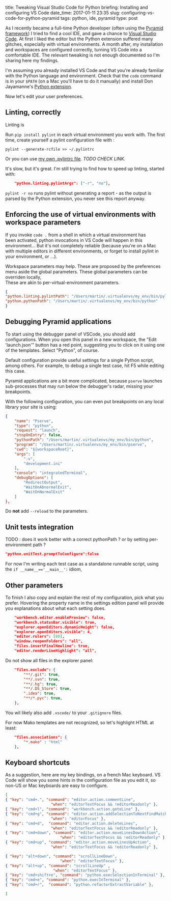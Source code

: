 title: Tweaking Visual Studio Code for Python
briefing: Installing and configuring VS Code 
date_time: 2017-01-11 23:35
slug: configuring-vs-code-for-python-pyramid
tags: python, ide, pyramid
type: post


As I recently became a full-time Python developer (often using the 
[Pyramid framework](https://trypyramid.com/)) I tried to find a cool IDE, and 
gave a chance to [Visual Studio Code](https://code.visualstudio.com/). 
At first I liked the editor but the Python extension suffered many glitches, 
especially with virtual environments.
A month after, my installation and workspaces are configured correctly, 
turning VS Code into a comfortable IDE. 
The relevant tweaking is not enough documented so I'm sharing here my findings.  

I'm assuming you already installed VS Code and that you're already familiar 
with the Python language and environment.
Check that the `code` command is in your `$PATH` (on a Mac you'll have to do it 
manually) and install Don Jayamanne's 
[Python extension](https://github.com/DonJayamanne/pythonVSCode).

Now let's edit your user preferences.


## Linting, correctly

Linting is 

Run `pip install pylint` in each virtual environment you work with. 
The first time, create yourself a pylint configuration file with :

    pylint --generate-rcfile >> ~/.pylintrc

Or you can use [my own .pylintrc file](/2017-01-11/pylintrc). *TODO CHECK LINK.*

It's slow, but it's great. 
I'm still trying to find how to speed up linting, 
started with:

```json
    "python.linting.pylintArgs": ["-r", "no"],
```

`pylint -r no` runs pylint without generating a report - as the output is 
parsed by the Python extension, you never see this report anyway.

## Enforcing the use of virtual environments with workspace parameters 

If you invoke `code .` from a shell in which a virtual environment has  
been activated, python invocations in VS Code will happen in this 
environment... But it's not completely reliable (because you're on a 
Mac with multiple editors in different environments, or forget to install 
pylint in your environment, or ...). 

Workspace parameters may help. 
These are proposed by the preferences menu aside the global parameters. 
These global parameters can be overriden locally,  
These are akin to per-virtual-environment parameters. 

```json
{
"python.linting.pylintPath": "/Users/martin/.virtualenvs/my_env/bin/pylint",
"python.pythonPath": "/Users/martin/.virtualenvs/my_env/bin/python"
}
```

## Debugging Pyramid applications

To start using the debugger panel of VSCode, you should add configurations.
When you open this panel in a new workspace, the "Edit 'launch.json'" button 
has a red point, suggesting you to click on it using one of the templates. 
Select "Python", of course.

Default configuration provide useful settings for a single Python script, 
among others. For example, to debug a single test case, hit F5 while editing 
this case. 

Pyramid applications are a bit more complicated, because `pserve` launches 
sub-processes that may run below the debugger's radar, missing your breakpoints. 

With the following configuration, you can even put breakpoints on any local 
library your site is using:

```json
{
    "name": "Pserve",
    "type": "python",
    "request": "launch",
    "stopOnEntry": false,
    "pythonPath": "/Users/martin/.virtualenvs/my_env/bin/python",
    "program": "/Users/martin/.virtualenvs/my_env/bin/pserve",
    "cwd": "${workspaceRoot}",
    "args": [
        "-v",
        "development.ini"
    ],
    "console": "integratedTerminal",
    "debugOptions": [
        "RedirectOutput",
        "WaitOnAbnormalExit",
        "WaitOnNormalExit"
    ]
},
```

Do **not** add `--reload` to the parameters. 

## Unit tests integration

TODO : does it work better with a correct pythonPath ? 
or by setting per-environment path ?

```json
"python.unitTest.promptToConfigure":false
```

For now I'm writing each test case as a standalone runnable script, 
using the `if __name__=='__main__':` idiom, 

## Other parameters

To finish I also copy and explain the rest of my configuration, pick what you 
prefer. Hovering the property name in the settings edition panel will provide 
you explanations about what each setting does.

```json
    "workbench.editor.enablePreview": false,
    "workbench.statusBar.visible": true,
    "explorer.openEditors.dynamicHeight": false,
    "explorer.openEditors.visible": 4,
    "editor.rulers": [80],
    "window.reopenFolders": "all",
    "files.insertFinalNewline": true,
    "editor.renderLineHighlight": "all",
```

Do not show all files in the explorer panel:

```json
    "files.exclude": {
        "**/.git": true,
        "**/.svn": true,
        "**/.hg": true,
        "**/.DS_Store": true,
        ".idea": true,
        "**/*.pyc": true,
    },
```

You wil likely also add `.vscode/` to your `.gitignore` files.

For now Mako templates are not recognized, so let's highlight HTML at least:

```json
    "files.associations": {
        "*.mako" : "html"
    },
```

## Keyboard shortcuts

As a suggestion, here are my key bindings, on a french Mac keyboard. 
VS Code will show you some hints in the configuration file as you edit it, 
so non-US or Mac keyboards are easy to configure. 

```json
[
{ "key": "cmd+.", "command": "editor.action.commentLine",
                    "when": "editorTextFocus && !editorReadonly" },
{ "key": "cmd+l", "command": "workbench.action.gotoLine" },
{ "key": "cmd+g", "command": "editor.action.addSelectionToNextFindMatch",
                    "when": "editorFocus" },
{ "key": "cmd+d",  "command": "editor.action.deleteLines",
                    "when": "editorTextFocus && !editorReadonly" },
{ "key": "cmd+down", "command": "editor.action.moveLinesDownAction",
                        "when": "editorTextFocus && !editorReadonly" },
{ "key": "cmd+up", "command": "editor.action.moveLinesUpAction",
                    "when": "editorTextFocus && !editorReadonly" },

{ "key": "alt+down", "command": "scrollLineDown",
                        "when": "editorTextFocus" },
{ "key": "alt+up", "command": "scrollLineUp" ,
                     "when": "editorTextFocus" },
{ "key": "cmd+shift+e", "command": "python.execSelectionInTerminal" },
{ "key": "cmd+e", "command": "python.execInTerminal" },
{ "key": "cmd+r",  "command": "python.refactorExtractVariable" },

]
```
